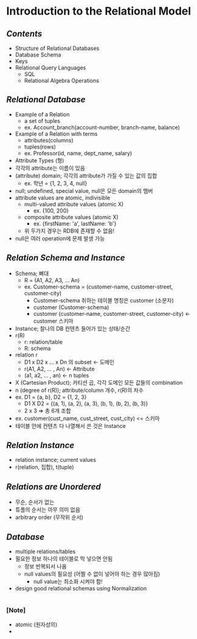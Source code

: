 # Introduction to the Relational Model

## _Contents_

- Structure of Relational Databases
- Database Schema
- Keys
- Relational Query Languages
  - SQL
  - Relational Algebra Operations

## _Relational Database_

- Example of a Relation
  - a set of tuples
  - ex. Account_branch(account-number, branch-name, balance)
- Example of a Relation with terms
  - attributes(columns)
  - tuples(rows)
  - ex. Professor(id, name, dept_name, salary)
- Attribute Types (형)
- 각각의 attribute는 이름이 있음
- (attribute) domain; 각각의 attribute가 가질 수 있는 값의 집합
  - ex. 학년 = {1, 2, 3, 4, null}
- null; undefined, special value, null은 모든 domain의 멤버
- attribute values are atomic, indivisible
  - multi-valued attribute values (atomic X)
    - ex. {100, 200}
  - composite attribute values (atomic X)
    - ex. {firstName: 'a', lastName: 'b'}
  - 위 두가지 경우는 RDB에 존재할 수 없음!
- null은 여러 operation에 문제 발생 가능

## _Relation Schema and Instance_

- Schema; 뼈대
  - R = (A1, A2, A3, ... An)
  - ex. Customer-schema = (customer-name, customer-street, customer-city)
    - Customer-schema 취하는 테이블 명칭은 customer (소문자)
    - customer (Customer-schema)
    - customer (customer-name, customer-street, customer-city) <- customer 스키마
- Instance; 찰나의 DB 컨텐츠 들어가 있는 상태/순간
- r(R)
  - r: relation/table
  - R: schema
- relation r
  - D1 x D2 x ... x Dn 의 subset <- 도메인
  - r(A1, A2, ... , An) <- Attribute
  - (a1, a2, ... , an) <- n tuples
- X (Cartesian Product); 카티션 곱, 각각 도메인 모든 값들의 combination
- n (degree of r(R)); attribute/column 개수, r(R)의 차수
- ex. D1 = {a, b}, D2 = {1, 2, 3}
  - D1 X D2 = {(a, 1), (a, 2), (a, 3), (b, 1), (b, 2), (b, 3)}
  - 2 x 3 => 총 6개 조합
- ex. customer(cust_name, cust_street, cust_city) <= 스키마
- 테이블 안에 컨텐츠 다 나열해서 쓴 것은 Instance

## _Relation Instance_

- relation instance; current values
- r(relation, 집합), t(tuple)

## _Relations are Unordered_

- 무순, 순서가 없는
- 튜플의 순서는 아무 의미 없음
- arbitrary order (무작위 순서)

## _Database_

- multiple relations/tables
- 필요한 정보 하나의 테이블로 막 넣으면 안됨
  - 정보 반복되서 나옴
  - null values의 필요성 (어쩔 수 없이 넣어야 하는 경우 많아짐)
    - null value는 최소화 시켜야 함!
- design good relational schemas using Normalization

#

### [Note]

- atomic (원자성의)
-

